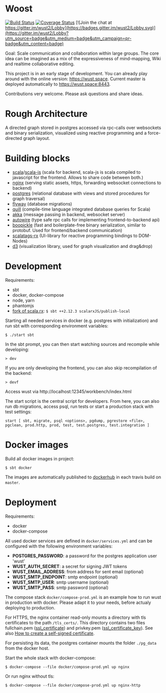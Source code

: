 # Woost
[![Build Status](https://travis-ci.org/woost/wust2.svg?branch=master)](https://travis-ci.org/woost/wust2)
[![Coverage Status](https://coveralls.io/repos/github/woost/wust2/badge.svg)](https://coveralls.io/github/woost/wust2)
[![Join the chat at https://gitter.im/wust2/Lobby](https://badges.gitter.im/wust2/Lobby.svg)](https://gitter.im/wust2/Lobby?utm_source=badge&utm_medium=badge&utm_campaign=pr-badge&utm_content=badge)

Goal: Scale communication and collaboration within large groups.
The core idea can be imagined as a mix of the expressiveness of mind-mapping, Wiki and realtime collaborative editing.

This project is in an early stage of development. You can already play around with the online version: https://wust.space. Current master is deployed automatically to https://wust.space:8443.

Contributions very welcome. Please ask questions and share ideas.

# Rough Architecture
A directed graph stored in postgres accessed via rpc-calls over websockets and binary serialization, visualized using reactive programming and a force-directed graph layout.

# Building blocks
* [scala](https://github.com/scala/scala)/[scala-js](https://github.com/scala-js/scala-js) (scala for backend, scala-js is scala compiled to javascript for the frontend. Allows to share code between both.)
* [nginx](https://github.com/nginx/nginx) (serving static assets, https, forwarding websocket connections to backend)
* [postgres](https://github.com/postgres/postgres) (relational database with views and stored procedures for graph traversal)
* [flyway](https://github.com/flyway/flyway) (database migrations)
* [quill](https://github.com/getquill/quill) (compile-time language integrated database queries for Scala)
* [akka](https://github.com/akka/akka) (message passing in backend, websocket server)
* [autowire](https://github.com/lihaoyi/autowire) (type safe rpc calls for implementing frontend-to-backend api)
* [boopickle](https://github.com/suzaku-io/boopickle) (fast and boilerplate-free binary serialization, similar to protobuf. Used for frontend/backend communication)
* [scalatags-rx](https://github.com/rtimush/scalatags-rx) (UI-library for reactive programming bindings to DOM-Nodes)
* [d3](https://github.com/d3/d3) (visualization library, used for graph visualization and drag&drop)

# Development
Requirements:
* sbt
* docker, docker-compose
* node, yarn
* phantomjs
* [fork of scala.rx](https://github.com/fdietze/scala.rx): `$ sbt ++2.12.3 scalarxJS/publish-local`

Starting all needed services in docker (e.g. postgres with initialization) and run sbt with corresponding environment variables:
```
$ ./start sbt
```

In the sbt prompt, you can then start watching sources and recompile while developing:
```
> dev
```

If you are only developing the frontend, you can also skip recompilation of the backend:
```
> devf
```

Access wust via http://localhost:12345/workbench/index.html

The start script is the central script for developers.
From here, you can also run db migrations, access psql, run tests or start a production stack with test settings:
```
start [ sbt, migrate, psql <options>, pgdump, pgrestore <file>, pgclean, prod.http, prod, test, test.postgres, test.integration ]
```


# Docker images
Build all docker images in project:
```
$ sbt docker
```

The images are automatically published to [dockerhub](https://hub.docker.com/r/woost/) in each travis build on `master`.

# Deployment
Requirements:
* docker
* docker-compose

All used docker services are defined in `docker/services.yml` and can be configured with the following environment variables:
* **POSTGRES_PASSWORD**: a password for the postgres application user 'wust'
* **WUST_AUTH_SECRET**: a secret for signing JWT tokens
* **WUST_EMAIL_ADDRESS**: from address for sent email (optional)
* **WUST_SMTP_ENDPOINT**: smtp endpoint (optional)
* **WUST_SMTP_USER**: smtp username (optional)
* **WUST_SMTP_PASS**: smtp password (optional)

The compose stack `docker/compose-prod.yml` is an example how to run wust in production with docker. Please adapt it to your needs, before actualy deploying to production.

For HTTPS, the nginx container read-only mounts a directory with tls certificates to the path `/tls_certs/`. This directory contains two files fullchain.pem ([ssl_certificate](https://nginx.org/en/docs/http/ngx_http_ssl_module.html#ssl_certificate)) and privkey.pem ([ssl_certificate_key](https://nginx.org/en/docs/http/ngx_http_ssl_module.html#ssl_certificate_key)). See also [How to create a self-signed certificate](https://stackoverflow.com/questions/10175812/how-to-create-a-self-signed-certificate-with-openssl).

For persisting its data, the postgres container mounts the folder `./pg_data` from the docker host.

Start the whole stack with docker-compose:
```
$ docker-compose --file docker/compose-prod.yml up nginx
```

Or run nginx without tls:
```
$ docker-compose --file docker/compose-prod.yml up nginx-http
```
